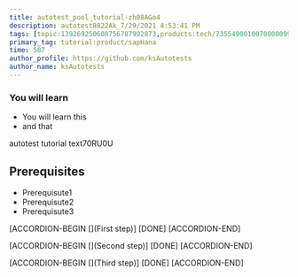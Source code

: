```yaml
---
title: autotest_pool_tutorial-zh08AGo4
description: autotest8822Ak_7/29/2021 4:53:41 PM
tags: [topic:139269250608756787992873,products:tech/73554900100700000996,tutorial:experience/advanced]
primary_tag: tutorial:product/sapHana
time: 587
author_profile: https://github.com/ksAutotests
author_name: ksAutotests
---
```

### You will learn
- You will learn this
- and that

autotest tutorial text70RU0U

## Prerequisites
- Prerequisute1
- Prerequisute2
- Prerequisute3

[ACCORDION-BEGIN [](First step)]
[DONE]
[ACCORDION-END]

[ACCORDION-BEGIN [](Second step)]
[DONE]
[ACCORDION-END]

[ACCORDION-BEGIN [](Third step)]
[DONE]
[ACCORDION-END]

